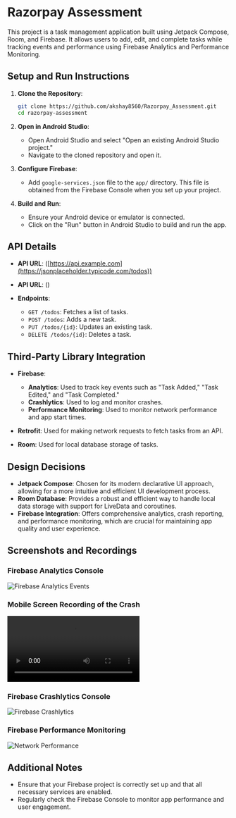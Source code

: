 # Razorpay Assessment

This project is a task management application built using Jetpack Compose, Room, and Firebase. It allows users to add, edit, and complete tasks while tracking events and performance using Firebase Analytics and Performance Monitoring.

## Setup and Run Instructions

1. **Clone the Repository**:
   ```bash
   git clone https://github.com/akshay8560/Razorpay_Assessment.git
   cd razorpay-assessment
   ```

2. **Open in Android Studio**:
   - Open Android Studio and select "Open an existing Android Studio project."
   - Navigate to the cloned repository and open it.

3. **Configure Firebase**:
   - Add  `google-services.json` file to the `app/` directory. This file is obtained from the Firebase Console when you set up your project.

4. **Build and Run**:
   - Ensure your Android device or emulator is connected.
   - Click on the "Run" button in Android Studio to build and run the app.

## API Details

- **API URL**: ([https://api.example.com](https://jsonplaceholder.typicode.com/todos))  
- **API URL**: ()  

- **Endpoints**:
  - `GET /todos`: Fetches a list of tasks.
  - `POST /todos`: Adds a new task.
  - `PUT /todos/{id}`: Updates an existing task.
  - `DELETE /todos/{id}`: Deletes a task.

## Third-Party Library Integration

- **Firebase**:
  - **Analytics**: Used to track key events such as "Task Added," "Task Edited," and "Task Completed."
  - **Crashlytics**: Used to log and monitor crashes.
  - **Performance Monitoring**: Used to monitor network performance and app start times.

- **Retrofit**: Used for making network requests to fetch tasks from an API.

- **Room**: Used for local database storage of tasks.

## Design Decisions

- **Jetpack Compose**: Chosen for its modern declarative UI approach, allowing for a more intuitive and efficient UI development process.
- **Room Database**: Provides a robust and efficient way to handle local data storage with support for LiveData and coroutines.
- **Firebase Integration**: Offers comprehensive analytics, crash reporting, and performance monitoring, which are crucial for maintaining app quality and user experience.

## Screenshots and Recordings

### Firebase Analytics Console

![Firebase Analytics Events](path/to/analytics_screenshot.png)

### Mobile Screen Recording of the Crash

![Crash Video](file:///Users/akshay/Documents/Screen_recording_20250127_001252.webm)

### Firebase Crashlytics Console

![Firebase Crashlytics](path/to/crashlytics_screenshot.png)

### Firebase Performance Monitoring

![Network Performance](path/to/performance_screenshot.png)

## Additional Notes

- Ensure that your Firebase project is correctly set up and that all necessary services are enabled.
- Regularly check the Firebase Console to monitor app performance and user engagement.
